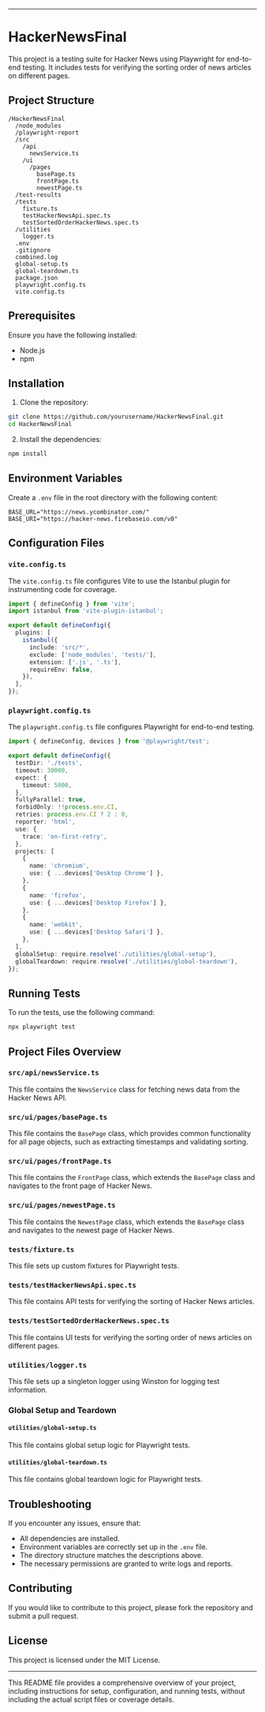 
---

# HackerNewsFinal

This project is a testing suite for Hacker News using Playwright for end-to-end testing. It includes tests for verifying the sorting order of news articles on different pages.

## Project Structure

```
/HackerNewsFinal
  /node_modules
  /playwright-report
  /src
    /api
      newsService.ts
    /ui
      /pages
        basePage.ts
        frontPage.ts
        newestPage.ts
  /test-results
  /tests
    fixture.ts
    testHackerNewsApi.spec.ts
    testSortedOrderHackerNews.spec.ts
  /utilities
    logger.ts
  .env
  .gitignore
  combined.log
  global-setup.ts
  global-teardown.ts
  package.json
  playwright.config.ts
  vite.config.ts
```

## Prerequisites

Ensure you have the following installed:

- Node.js
- npm

## Installation

1. Clone the repository:

```sh
git clone https://github.com/yourusername/HackerNewsFinal.git
cd HackerNewsFinal
```

2. Install the dependencies:

```sh
npm install
```

## Environment Variables

Create a `.env` file in the root directory with the following content:

```env
BASE_URL="https://news.ycombinator.com/"
BASE_URI="https://hacker-news.firebaseio.com/v0"
```

## Configuration Files

### `vite.config.ts`

The `vite.config.ts` file configures Vite to use the Istanbul plugin for instrumenting code for coverage.

```typescript
import { defineConfig } from 'vite';
import istanbul from 'vite-plugin-istanbul';

export default defineConfig({
  plugins: [
    istanbul({
      include: 'src/*',
      exclude: ['node_modules', 'tests/'],
      extension: ['.js', '.ts'],
      requireEnv: false,
    }),
  ],
});
```

### `playwright.config.ts`

The `playwright.config.ts` file configures Playwright for end-to-end testing.

```typescript
import { defineConfig, devices } from '@playwright/test';

export default defineConfig({
  testDir: './tests',
  timeout: 30000,
  expect: {
    timeout: 5000,
  },
  fullyParallel: true,
  forbidOnly: !!process.env.CI,
  retries: process.env.CI ? 2 : 0,
  reporter: 'html',
  use: {
    trace: 'on-first-retry',
  },
  projects: [
    {
      name: 'chromium',
      use: { ...devices['Desktop Chrome'] },
    },
    {
      name: 'firefox',
      use: { ...devices['Desktop Firefox'] },
    },
    {
      name: 'webkit',
      use: { ...devices['Desktop Safari'] },
    },
  ],
  globalSetup: require.resolve('./utilities/global-setup'),
  globalTeardown: require.resolve('./utilities/global-teardown'),
});
```

## Running Tests

To run the tests, use the following command:

```sh
npx playwright test
```

## Project Files Overview

### `src/api/newsService.ts`

This file contains the `NewsService` class for fetching news data from the Hacker News API.

### `src/ui/pages/basePage.ts`

This file contains the `BasePage` class, which provides common functionality for all page objects, such as extracting timestamps and validating sorting.

### `src/ui/pages/frontPage.ts`

This file contains the `FrontPage` class, which extends the `BasePage` class and navigates to the front page of Hacker News.

### `src/ui/pages/newestPage.ts`

This file contains the `NewestPage` class, which extends the `BasePage` class and navigates to the newest page of Hacker News.

### `tests/fixture.ts`

This file sets up custom fixtures for Playwright tests.

### `tests/testHackerNewsApi.spec.ts`

This file contains API tests for verifying the sorting of Hacker News articles.

### `tests/testSortedOrderHackerNews.spec.ts`

This file contains UI tests for verifying the sorting order of news articles on different pages.

### `utilities/logger.ts`

This file sets up a singleton logger using Winston for logging test information.

### Global Setup and Teardown

#### `utilities/global-setup.ts`

This file contains global setup logic for Playwright tests.

#### `utilities/global-teardown.ts`

This file contains global teardown logic for Playwright tests.

## Troubleshooting

If you encounter any issues, ensure that:

- All dependencies are installed.
- Environment variables are correctly set up in the `.env` file.
- The directory structure matches the descriptions above.
- The necessary permissions are granted to write logs and reports.

## Contributing

If you would like to contribute to this project, please fork the repository and submit a pull request.

## License

This project is licensed under the MIT License.

---

This README file provides a comprehensive overview of your project, including instructions for setup, configuration, and running tests, without including the actual script files or coverage details.
